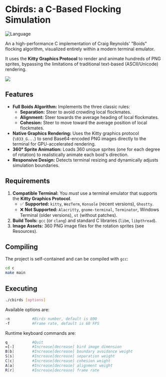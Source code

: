 # Cbirds: a C-Based Flocking Simulation

![Language](https://img.shields.io/badge/Language-C-blue.svg)

An a high-performance C implementation of Craig Reynolds' "Boids" flocking algorithm, visualized entirely within a modern terminal emulator.

It uses the **Kitty Graphics Protocol** to render and animate hundreds of PNG sprites, bypassing the limitations of traditional text-based (ASCII/Unicode) rendering.

![](./demo.gif)

##  Features

* **Full Boids Algorithm:** Implements the three classic rules:
    * **Separation:** Steer to avoid crowding local flockmates.
    * **Alignment:** Steer towards the average heading of local flockmates.
    * **Cohesion:** Steer to move toward the average position of local flockmates.
* **Native Graphics Rendering:** Uses the Kitty graphics protocol (`\033_G...`) to send Base64-encoded PNG images directly to the terminal for GPU-accelerated rendering.
* **360° Sprite Animation:** Loads 360 unique sprites (one for each degree of rotation) to realistically animate each boid's direction.
* **Responsive Design:** Detects terminal resizing and dynamically adjusts simulation boundaries.


##  Requirements

1.  **Compatible Terminal:** You *must* use a terminal emulator that supports the **Kitty Graphics Protocol**.
    * ✅ **Supported:** `kitty`, `WezTerm`, `Konsole` (recent versions), `Ghostty`.
    * ❌ **Not Supported:** `Alacritty`, `gnome-terminal`, `Terminator`, Windows Terminal (older versions), `st` (without patches).
2.  **Build Tools:** `gcc` (or `clang`) and standard C libraries (`libm`, `libpthread`).
3.  **Image Assets:** 360 PNG image files for the rotation sprites (see Resources).


## Compiling

The project is self-contained and can be compiled with `gcc`:

```bash
cd c
make main
```

## Executing

```bash
./cbirds [options]
```
Available options are:

```bash
-n          #Birds number, default is 800
-f          #Frame rate, default is 60 FPS
```

Runtime keyboard commands are:

```bash
q           #Quit
=[-]        #Increase[decrease] bird image dimension
B[b]        #Increase[decrease] boundary avoidance weight
S[s]        #Increase[decrease] separation weight
C[c]        #Increase[decrease] cohesion weight
A[a]        #Increase[decrease] alignment weight
R[r]        #Increase[decrease] frame rate
```
